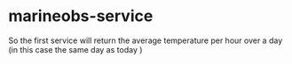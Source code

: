 # marineobs-service

So the first service will return the average temperature per hour over a day (in this case the same day as today )